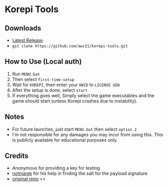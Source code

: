# Korepi Tools

## Downloads

- [Latest Release](https://github.com/awc21/korepi-tools/releases/latest)
- ```git clone https://github.com/awc21/korepi-tools.git```

## How to Use (Local auth)

1. Run `MENU.bat`
2. Then select `first-time-setup`
1. Wait for `KOREPI`, then enter your `HWID` to `LICENSE GEN`
3. After the setup is done, select `start` 
4. If everything goes well, Simply select the game executables and the game should start (unless Korepi crashes due to instability).

## Notes
- For future launches, just start `MENU.bat` then select `option 2`
- I'm not responsible for any damages you may incur from using this. This is publicly available for educational purposes only.

## Credits

- Anonymous for providing a key for testing
- [notmarek](https://github.com/notmarek) for his help in finding the salt for the payload signature
- [original repo](https://github.com/fadillzzz/korepi-tools) <<
